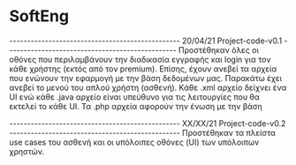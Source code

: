 # SoftEng

------------------------------------------------ 20/04/21 Project-code-v0.1 ------------------------------------------------
Προστέθηκαν όλες οι οθόνες που περιλαμβάνουν την διαδικασία εγγραφής και login για τον κάθε χρήστης (εκτός από τον 
premium). Επίσης, έχουν ανεβεί τα αρχεία που ενώνουν την εφαρμογή με την βάση δεδομένων μας. Παρακάτω έχει ανεβεί το 
μενού του απλού χρήστη (ασθενή). Κάθε .xml αρχείο δείχνει ένα UI ενώ κάθε .java αρχείο είναι υπεύθυνο για τις 
λειτουργίες που θα εκτελεί το κάθε UI. Τα .php αρχεία αφορούν την ένωση με την βάση

------------------------------------------------ ΧΧ/ΧΧ/21 Project-code-v0.2 ------------------------------------------------
Προστέθηκαν τα πλείστα use cases του ασθενή και οι υπόλοιπες οθόνες (UI) των υπόλοιπων χρηστών.
